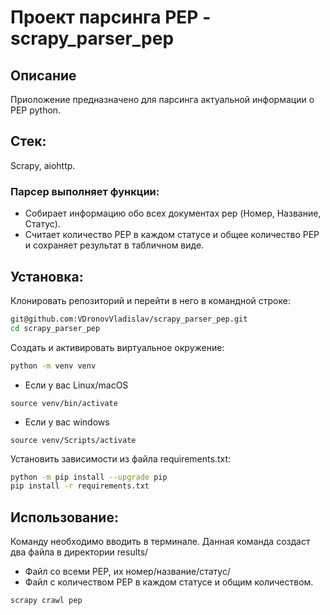 # Проект парсинга PEP - scrapy_parser_pep
## Описание

Приоложение предназначено для парсинга актуальной информации о PEP python.

## Стек:
Scrapy, aiohttp.
### Парсер выполняет функции:
- Собирает информацию обо всех документах pep (Номер, Название, Статус).
- Считает количество PEP в каждом статусе и общее количество PEP и сохраняет результат в табличном виде.

## Установка:
Клонировать репозиторий и перейти в него в командной строке:
```sh
git@github.com:VDronovVladislav/scrapy_parser_pep.git
cd scrapy_parser_pep
```
Cоздать и активировать виртуальное окружение:
```sh
python -m venv venv
```
* Если у вас Linux/macOS

```
source venv/bin/activate

```

* Если у вас windows

```
source venv/Scripts/activate

```
Установить зависимости из файла requirements.txt:
```sh
python -m pip install --upgrade pip
pip install -r requirements.txt
```

## Использование:
Команду необходимо вводить в терминале.
Данная команда создаст два файла в директории results/
- Файл со всеми PEP, их номер/название/статус/
- Файл с количеством PEP в каждом статусе и общим количеством.
```sh
scrapy crawl pep
```
